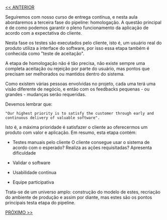 [<< ANTERIOR](https://github.com/pvreboucas/entrega-continua-cd/tree/aula-04/aulas)

Seguiremos com nosso curso de entrega contínua, e nesta aula abordaremos a terceira fase do pipeline: homologação. A questão principal é de como podemos garantir o pleno funcionamento da aplicação de acordo com a expectativa do cliente.

Nesta fase os testes são executados pelo cliente, isto é, um usuário real do produto utiliza a interface do software, por isso essa etapa também é conhecida como "teste de aceitação".

A etapa de homologação não é tão precisa, não existe sempre uma completa aceitação ou rejeição por parte do usuário, mas pontos que precisam ser melhorados ou mantidos dentro do sistema.

Como existem várias pessoas envolvidas no projeto, cada uma terá uma visão diferente de negócio, e então com os feedbacks pequenas - ou grandes - mudanças serão requeridas.

Devemos lembrar que:

``` "Our highest priority is to satisfy the customer through early and continuous delivery of valuable software". ```

Isto é, a máxima prioridade é satisfazer o cliente ao oferecermos um produto com valor e aplicação. Em resumo, esta etapa contém:

* Testes manuais pelo cliente O cliente consegue usar o sistema de acordo com o esperado? Realiza as ações requisitadas? Apresenta dificuldade

* Validar o software

* Usabilidade contínua

* Equipe participativa

Trata-se de um universo amplo: construção do modelo de estes, recriação do ambiente de produção e assim por diante, mas estes são os pontos principais testa etapa do pipeline.



[PRÓXIMO >>](https://github.com/pvreboucas/entrega-continua-cd/tree/aula-06/aulas)
